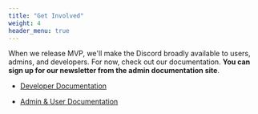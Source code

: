 ```yaml
---
title: "Get Involved"
weight: 4
header_menu: true
---
```


When we release MVP, we'll make the Discord broadly available to users, admins, and developers. For now, check out our documentation. **You can sign up for our newsletter from the admin documentation site**.

- [Developer Documentation](https://developer.getourchive.io)

- [Admin & User Documentation](https://docs.getourchive.io)
